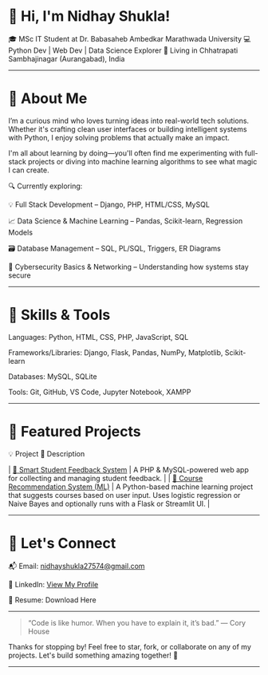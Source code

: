 # 👋 Hi, I'm Nidhay Shukla!

🎓 MSc IT Student at Dr. Babasaheb Ambedkar Marathwada University
💻 Python Dev | Web Dev | Data Science Explorer
📍 Living in Chhatrapati Sambhajinagar (Aurangabad), India


---

# 🌟 About Me

I’m a curious mind who loves turning ideas into real-world tech solutions. Whether it's crafting clean user interfaces or building intelligent systems with Python, I enjoy solving problems that actually make an impact.

I'm all about learning by doing—you'll often find me experimenting with full-stack projects or diving into machine learning algorithms to see what magic I can create.

🔍 Currently exploring:

💡 Full Stack Development – Django, PHP, HTML/CSS, MySQL

📈 Data Science & Machine Learning – Pandas, Scikit-learn, Regression Models

🗃️ Database Management – SQL, PL/SQL, Triggers, ER Diagrams

🔐 Cybersecurity Basics & Networking – Understanding how systems stay secure



---

# 💼 Skills & Tools

Languages: Python, HTML, CSS, PHP, JavaScript, SQL

Frameworks/Libraries: Django, Flask, Pandas, NumPy, Matplotlib, Scikit-learn

Databases: MySQL, SQLite

Tools: Git, GitHub, VS Code, Jupyter Notebook, XAMPP



---

# 🚀 Featured Projects

💡 Project	🔎 Description

| [🔹 Smart Student Feedback System](https://github.com/nidhayshukla45/smart-feedback-system.git) | A PHP & MySQL-powered web app for collecting and managing student feedback. |
| [🔹 Course Recommendation System (ML)](https://github.com/nidhayshukla45/course-recomendation-system.git) | A Python-based machine learning project that suggests courses based on user input. Uses logistic regression or Naive Bayes and optionally runs with a Flask or Streamlit UI. |



---

# 🤝 Let's Connect

📬 Email: nidhayshukla27574@gmail.com

💼 LinkedIn: [View My Profile](https://www.linkedin.com/in/nidhay-shukla-4326a0343)

📄 Resume: Download Here <!-- replace with real link -->



---

> “Code is like humor. When you have to explain it, it’s bad.”
— Cory House



Thanks for stopping by! Feel free to star, fork, or collaborate on any of my projects. Let's build something amazing together! 🚀


---
